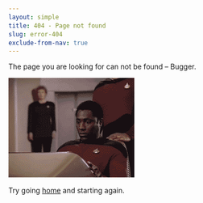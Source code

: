 ```yaml
---
layout: simple
title: 404 - Page not found
slug: error-404
exclude-from-nav: true
---
```


The page you are looking for can not be found &ndash; Bugger.

![Arrrgh!](/images/404.gif)

Try going [home](/) and starting again.
